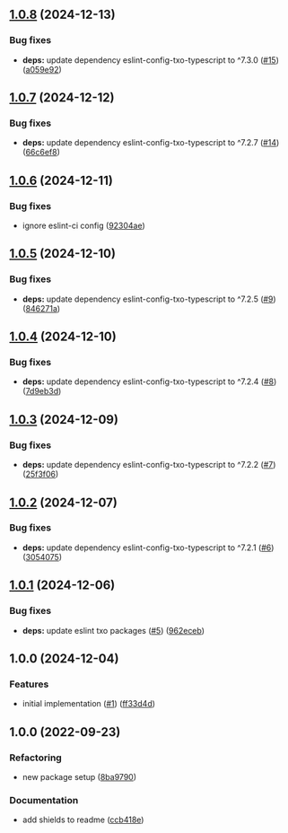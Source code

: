 ## [1.0.8](https://github.com/technology-studio/eslint-config-txo-package-react/compare/v1.0.7...v1.0.8) (2024-12-13)


### Bug fixes

* **deps:** update dependency eslint-config-txo-typescript to ^7.3.0 ([#15](https://github.com/technology-studio/eslint-config-txo-package-react/issues/15)) ([a059e92](https://github.com/technology-studio/eslint-config-txo-package-react/commit/a059e926f5ecb9f7383d3aa023d700ea1863e825))

## [1.0.7](https://github.com/technology-studio/eslint-config-txo-package-react/compare/v1.0.6...v1.0.7) (2024-12-12)


### Bug fixes

* **deps:** update dependency eslint-config-txo-typescript to ^7.2.7 ([#14](https://github.com/technology-studio/eslint-config-txo-package-react/issues/14)) ([66c6ef8](https://github.com/technology-studio/eslint-config-txo-package-react/commit/66c6ef80e8f0a2780edbc59a9986ea4403fcde5b))

## [1.0.6](https://github.com/technology-studio/eslint-config-txo-package-react/compare/v1.0.5...v1.0.6) (2024-12-11)


### Bug fixes

* ignore eslint-ci config ([92304ae](https://github.com/technology-studio/eslint-config-txo-package-react/commit/92304aed49d031373dc0ac613cba043ab23875e9))

## [1.0.5](https://github.com/technology-studio/eslint-config-txo-package-react/compare/v1.0.4...v1.0.5) (2024-12-10)


### Bug fixes

* **deps:** update dependency eslint-config-txo-typescript to ^7.2.5 ([#9](https://github.com/technology-studio/eslint-config-txo-package-react/issues/9)) ([846271a](https://github.com/technology-studio/eslint-config-txo-package-react/commit/846271a2e370c2729026c39a45ec49e1e54f93e0))

## [1.0.4](https://github.com/technology-studio/eslint-config-txo-package-react/compare/v1.0.3...v1.0.4) (2024-12-10)


### Bug fixes

* **deps:** update dependency eslint-config-txo-typescript to ^7.2.4 ([#8](https://github.com/technology-studio/eslint-config-txo-package-react/issues/8)) ([7d9eb3d](https://github.com/technology-studio/eslint-config-txo-package-react/commit/7d9eb3dafe7499db5d2c3e7e2be9660d96015e50))

## [1.0.3](https://github.com/technology-studio/eslint-config-txo-package-react/compare/v1.0.2...v1.0.3) (2024-12-09)


### Bug fixes

* **deps:** update dependency eslint-config-txo-typescript to ^7.2.2 ([#7](https://github.com/technology-studio/eslint-config-txo-package-react/issues/7)) ([25f3f06](https://github.com/technology-studio/eslint-config-txo-package-react/commit/25f3f06d9cbc044c1e94b9747164578ea9c32819))

## [1.0.2](https://github.com/technology-studio/eslint-config-txo-package-react/compare/v1.0.1...v1.0.2) (2024-12-07)


### Bug fixes

* **deps:** update dependency eslint-config-txo-typescript to ^7.2.1 ([#6](https://github.com/technology-studio/eslint-config-txo-package-react/issues/6)) ([3054075](https://github.com/technology-studio/eslint-config-txo-package-react/commit/3054075c5365c2fd39ffb4df7208b125e4336efc))

## [1.0.1](https://github.com/technology-studio/eslint-config-txo-package-react/compare/v1.0.0...v1.0.1) (2024-12-06)


### Bug fixes

* **deps:** update eslint txo packages ([#5](https://github.com/technology-studio/eslint-config-txo-package-react/issues/5)) ([962eceb](https://github.com/technology-studio/eslint-config-txo-package-react/commit/962eceb5956eeaa9b28d5c5c653702e3eef5e0a7))

## 1.0.0 (2024-12-04)


### Features

* initial implementation ([#1](https://github.com/technology-studio/eslint-config-txo-package-react/issues/1)) ([ff33d4d](https://github.com/technology-studio/eslint-config-txo-package-react/commit/ff33d4dc812c94107b2a69960de771eb7401e956))

## 1.0.0 (2022-09-23)


### Refactoring

* new package setup ([8ba9790](https://github.com/technology-studio/test-boilerplate-typescript/commit/8ba9790d43e1a53a0d39bcc268a23590e1e1fd9b))


### Documentation

* add shields to readme ([ccb418e](https://github.com/technology-studio/test-boilerplate-typescript/commit/ccb418ec82cb08860d2b5aa590d4e21ed7f145c2))
